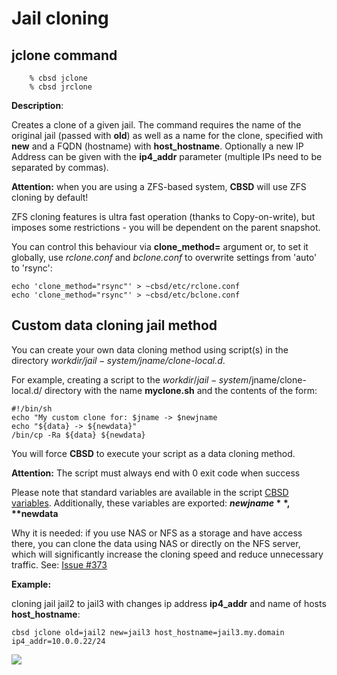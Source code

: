 # Jail cloning

## jclone command

```
	% cbsd jclone
	% cbsd jrclone
```

**Description**:

Creates a clone of a given jail. The command requires the name of the original jail (passed with **old**) as well as a name for the clone, specified with **new** and a FQDN (hostname) with **host\_hostname**. Optionally a new IP Address can be given with the **ip4\_addr** parameter (multiple IPs need to be separated by commas).

**Attention:** when you are using a ZFS-based system, **CBSD** will use ZFS cloning by default!

ZFS cloning features is ultra fast operation (thanks to Copy-on-write), but imposes some restrictions - you will be dependent on the parent snapshot.

You can control this behaviour via **clone\_method=** argument or, to set it globally, use _rclone.conf_ and _bclone.conf_ to overwrite settings from 'auto' to 'rsync':


```
echo 'clone_method="rsync"' > ~cbsd/etc/rclone.conf
echo 'clone_method="rsync"' > ~cbsd/etc/bclone.conf
```

## Custom data cloning jail method

You can create your own data cloning method using script(s) in the directory _$workdir/jail-system/$jname/clone-local.d_.

For example, creating a script to the $workdir/jail-system/$jname/clone-local.d/ directory with the name **myclone.sh** and the contents of the form:


```
#!/bin/sh
echo "My custom clone for: $jname -> $newjname
echo "${data} -> ${newdata}"
/bin/cp -Ra ${data} ${newdata}
```

You will force **CBSD** to execute your script as a data cloning method.

**Attention:** The script must always end with 0 exit code when success

Please note that standard variables are available in the script [CBSD variables](http://www.bsdstore.ru/en/13.0.x/wf_cbsd_variables_ssi.html). Additionally, these variables are exported: **$newjname**, **$newdata**

Why it is needed: if you use NAS or NFS as a storage and have access there, you can clone the data using NAS or directly on the NFS server, which will significantly increase the cloning speed and reduce unnecessary traffic. See: [Issue #373](https://github.com/cbsd/cbsd/issues/373)

**Example:**

cloning jail jail2 to jail3 with changes ip address **ip4\_addr** and name of hosts **host\_hostname**:

```
cbsd jclone old=jail2 new=jail3 host_hostname=jail3.my.domain ip4_addr=10.0.0.22/24
```

![](http://www.bsdstore.ru/img/jclone1.png)


